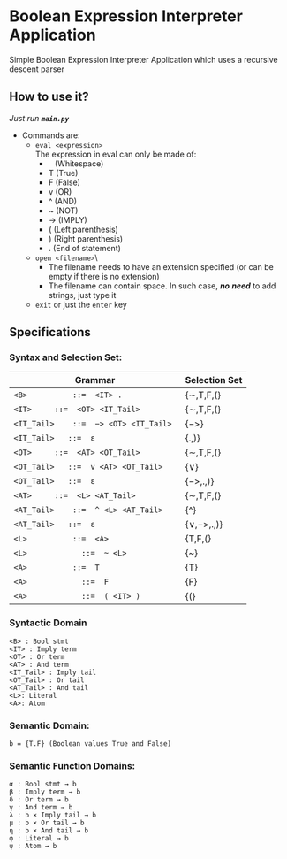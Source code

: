 # Boolean Expression Interpreter Application
Simple Boolean Expression Interpreter Application which uses a recursive descent parser

## How to use it?

_Just run_ ___`main.py`___

* Commands are:
  - `eval <expression>`\
    The expression in eval can only be made of:
    - ` ` (Whitespace)
    - T (True)
    - F (False)
    - v (OR)
    - ^ (AND)
    - ~ (NOT)
    - -> (IMPLY)
    - ( (Left parenthesis)
    - ) (Right parenthesis)
    - . (End of statement)
  - `open <filename>`\
     - The filename needs to have an extension specified (or can be empty if there is no extension)
     - The filename can contain space. In such case, ___no___ ___need___ to add strings, just type it
  - `exit` or just the `enter` key
   
## Specifications

### Syntax and Selection Set:

| Grammar                                | Selection Set |                        
|----------------------------------------|---------------|                      
| `<B>	        ::=  <IT> .	       `     | {∼,T,F,(}    |                           
| `<IT>	    ::=  <OT> <IT_Tail>    `     | {∼,T,F,(}    |                          
| `<IT_Tail>	::=  −> <OT> <IT_Tail> ` |     {−>}      |                         
| `<IT_Tail>   ::=  ε	           `     |   {.,)}      |                                
| `<OT>	    ::=  <AT> <OT_Tail>	   `     | {∼,T,F,(}    |                          
| `<OT_Tail>   ::=  v <AT> <OT_Tail>`    |     {∨}       |                          
| `<OT_Tail>   ::=  ε	           `     |  {−>,.,)}    |                              
| `<AT>	    ::=  <L> <AT_Tail>	   `     | {∼,T,F,(}    |                              
| `<AT_Tail>	::=  ^ <L> <AT_Tail>   ` |     {^}       |                           
| `<AT_Tail>   ::=  ε               `    |  {∨,−>,.,)}   |                                
| `<L>	        ::=  <A>	       `     |  {T,F,(}|    |                                       
| `<L>            ::=  ~ <L>           `    |     {~}       |                              
| `<A>	        ::=  T  	       `     |    {T}       |                          
| `<A>            ::=  F	           `     |    {F}       |                              
| `<A>            ::=  ( <IT> )	       ` |     {(}       |     
  
### Syntactic Domain
```
<B> : Bool stmt
<IT> : Imply term
<OT> : Or term
<AT> : And term
<IT_Tail> : Imply tail
<OT_Tail> : Or tail
<AT_Tail> : And tail
<L>: Literal
<A>: Atom
```

### Semantic Domain:
```
b = {T.F} (Boolean values True and False)
```

### Semantic Function Domains:
```
α : Bool stmt → b
β : Imply term → b
δ : Or term → b
γ : And term → b
λ : b × Imply tail → b
µ : b × Or tail → b
η : b × And tail → b
φ : Literal → b
ψ : Atom → b
```
